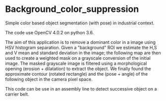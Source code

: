 # Background_color_suppression

Simple color based object segmentation (with pose) in industrial context.

The code use OpenCV 4.0.2 on python 3.6.

The aim of this application is to remove a dominant color in a image using HSV histogram separation. 
Given a "background" ROI we estimate the H,S and V mean and standard deviation in the image; the following map are then
used to create a weighted mask on a grayscale conversion of the initial image.
The masked grayscale image is filtered using a morphological opening (erosion + dilatation) to extract the object.
We finally found the approximate contour (rotated rectangle) and the (pose + angle) of the following object in the camera pixel space.

This code can be use in an assembly line to detect successive object on a carrier belt.
